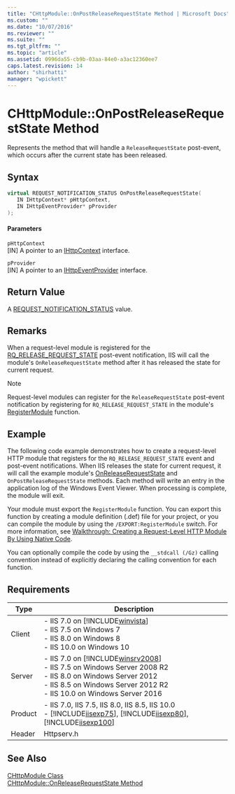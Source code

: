 ```yaml
---
title: "CHttpModule::OnPostReleaseRequestState Method | Microsoft Docs"
ms.custom: ""
ms.date: "10/07/2016"
ms.reviewer: ""
ms.suite: ""
ms.tgt_pltfrm: ""
ms.topic: "article"
ms.assetid: 0996da55-cb9b-03aa-84e0-a3ac12360ee7
caps.latest.revision: 14
author: "shirhatti"
manager: "wpickett"
---
```

# CHttpModule::OnPostReleaseRequestState Method
Represents the method that will handle a `ReleaseRequestState` post-event, which occurs after the current state has been released.  
  
## Syntax  
  
```cpp  
virtual REQUEST_NOTIFICATION_STATUS OnPostReleaseRequestState(  
   IN IHttpContext* pHttpContext,  
   IN IHttpEventProvider* pProvider  
);  
```  
  
#### Parameters  
 `pHttpContext`  
 [IN] A pointer to an [IHttpContext](../../web-development-reference\webdev-native-api-reference/ihttpcontext-interface.md) interface.  
  
 `pProvider`  
 [IN] A pointer to an [IHttpEventProvider](../../web-development-reference\webdev-native-api-reference/ihttpeventprovider-interface.md) interface.  
  
## Return Value  
 A [REQUEST_NOTIFICATION_STATUS](../../web-development-reference\webdev-native-api-reference/request-notification-status-enumeration.md) value.  
  
## Remarks  
 When a request-level module is registered for the [RQ_RELEASE_REQUEST_STATE](../../web-development-reference\webdev-native-api-reference/request-processing-constants.md) post-event notification, IIS will call the module's `OnReleaseRequestState` method after it has released the state for current request.  
  
> [!NOTE]
>  Request-level modules can register for the `ReleaseRequestState` post-event notification by registering for `RQ_RELEASE_REQUEST_STATE` in the module's [RegisterModule](../../web-development-reference\webdev-native-api-reference/pfn-registermodule-function.md) function.  
  
## Example  
 The following code example demonstrates how to create a request-level HTTP module that registers for the `RQ_RELEASE_REQUEST_STATE` event and post-event notifications. When IIS releases the state for current request, it will call the example module's [OnReleaseRequestState](../../web-development-reference\webdev-native-api-reference/chttpmodule-onreleaserequeststate-method.md) and `OnPostReleaseRequestState` methods. Each method will write an entry in the application log of the Windows Event Viewer. When processing is complete, the module will exit.  
  
<!-- TODO: review snippet reference  [!CODE [CHttpModuleReleaseRequestState#1](CHttpModuleReleaseRequestState#1)]  -->  
  
 Your module must export the `RegisterModule` function. You can export this function by creating a module definition (.def) file for your project, or you can compile the module by using the `/EXPORT:RegisterModule` switch. For more information, see [Walkthrough: Creating a Request-Level HTTP Module By Using Native Code](../../web-development-reference\native-code-development-overview\walkthrough-creating-a-request-level-http-module-by-using-native-code.md).  
  
 You can optionally compile the code by using the `__stdcall (/Gz)` calling convention instead of explicitly declaring the calling convention for each function.  
  
## Requirements  
  
|Type|Description|  
|----------|-----------------|  
|Client|-   IIS 7.0 on [!INCLUDE[winvista](../../wmi-provider/includes/winvista-md.md)]<br />-   IIS 7.5 on Windows 7<br />-   IIS 8.0 on Windows 8<br />-   IIS 10.0 on Windows 10|  
|Server|-   IIS 7.0 on [!INCLUDE[winsrv2008](../../wmi-provider/includes/winsrv2008-md.md)]<br />-   IIS 7.5 on Windows Server 2008 R2<br />-   IIS 8.0 on Windows Server 2012<br />-   IIS 8.5 on Windows Server 2012 R2<br />-   IIS 10.0 on Windows Server 2016|  
|Product|-   IIS 7.0, IIS 7.5, IIS 8.0, IIS 8.5, IIS 10.0<br />-   [!INCLUDE[iisexp75](../../web-development-reference/native-code-api-reference/includes/iisexp75-md.md)], [!INCLUDE[iisexp80](../../web-development-reference/native-code-api-reference/includes/iisexp80-md.md)], [!INCLUDE[iisexp100](../../web-development-reference/native-code-api-reference/includes/iisexp100-md.md)]|  
|Header|Httpserv.h|  
  
## See Also  
 [CHttpModule Class](../../web-development-reference\webdev-native-api-reference/chttpmodule-class.md)   
 [CHttpModule::OnReleaseRequestState Method](../../web-development-reference\webdev-native-api-reference/chttpmodule-onreleaserequeststate-method.md)